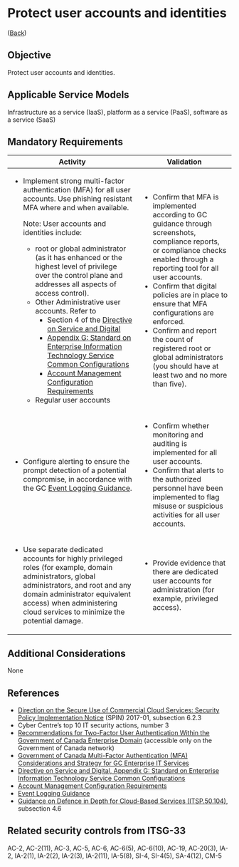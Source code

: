 # Protect user accounts and identities

([Back](../README.md))

## Objective

Protect user accounts and identities.

## Applicable Service Models

Infrastructure as a service (IaaS), platform as a service (PaaS), software as a service (SaaS)

## Mandatory Requirements

| Activity                                                                                                                                                                                                                                                                                                                                                                                                                                                                                                                                                                                                                                                                                                                                                                                                                                                                                                                     | Validation                                                                                                                                                                                                                                                                                                                                                                                                                                                                                                                                  |
| ------------------------------------------------------------------------------------------------------------------------------------------------------------------------------------------------------------------------------------------------------------------------------------------------------------------------------------------------------------------------------------------------------------------------------------------------------------------------------------------------------------------------------------------------------------------------------------------------------------------------------------------------------------------------------------------------------------------------------------------------------------------------------------------------------------------------------------------------------------------------------------------------------------------------------------------ | ------------------------------------------------------------------------------------------------------------------------------------------------------------------------------------------------------------------------------------------------------------------------------------------------------------------------------------------------------------------------------------------------------------------------------------------------------------------------------------------------------------------------------------------- |
| <ul><li>Implement strong multi-factor authentication (MFA) for all user accounts. Use phishing resistant MFA where and when available.<p>Note: User accounts and identities include:<ul><li> root or global administrator (as it has enhanced or the highest level of privilege over the control plane and addresses all aspects of access control).</li><li> Other Administrative user accounts. Refer to <ul><li>Section 4 of the [Directive on Service and Digital](https://www.tbs-sct.canada.ca/pol/doc-eng.aspx?id=32601)</li><li>[Appendix G: Standard on Enterprise Information Technology Service Common Configurations](https://www.tbs-sct.canada.ca/pol/doc-eng.aspx?id=32713)</li><li>[Account Management Configuration Requirements](https://www.canada.ca/en/government/system/digital-government/policies-standards/enterprise-it-service-common-configurations/account.html)</li></ul></li><li>Regular user accounts</li></ul></p></li></ul> | <ul><li>Confirm that MFA is implemented according to GC guidance through screenshots, compliance reports, or compliance checks enabled through a reporting tool for all user accounts.</li><li>Confirm that digital policies are in place to ensure that MFA configurations are enforced.</li></li><li>Confirm and report the count of registered root or global administrators (you should have at least two and no more than five).</li></ul> |
| <ul><li>Configure alerting to ensure the prompt detection of a potential compromise, in accordance with the GC [Event Logging Guidance](https://www.canada.ca/en/government/system/digital-government/online-security-privacy/event-logging-guidance.html).</li></ul>                                                                                                                                                                                                                                                                                                                                                                                                                                                                                                                                                                                                                                                                                                                                                                                           | <ul><li>Confirm whether monitoring and auditing is implemented for all user accounts.</li><li>Confirm that alerts to the authorized personnel have been implemented to flag misuse or suspicious activities for all user accounts.</li></ul>                                                                                                                                                                                                                                                                                               |
| <ul><li>Use separate dedicated accounts for highly privileged roles (for example, domain administrators, global administrators, and root and any domain administrator equivalent access) when administering cloud services to minimize the potential damage.</li></ul>                                                                                                                                                                                                                                                                                                                                                                                                                                                                                                                                                                                                                                                                                                                                                                                                                               | <ul><li>Provide evidence that there are dedicated user accounts for administration (for example, privileged access).</li></ul>                                                                                                                                                                                                                                                                                                                                                                                                                      |

## Additional Considerations

None

## References

- [Direction on the Secure Use of Commercial Cloud Services: Security Policy Implementation Notice](https://www.canada.ca/en/treasury-board-secretariat/services/access-information-privacy/security-identity-management/direction-secure-use-commercial-cloud-services-spin.html) (SPIN) 2017-01, subsection 6.2.3
- Cyber Centre’s top 10 IT security actions, number 3
- [Recommendations for Two-Factor User Authentication Within the Government of Canada Enterprise Domain](https://intranet.canada.ca/wg-tg/rtua-rafu-eng.asp) (accessible only on the Government of Canada network)
- [Government of Canada Multi-Factor Authentication (MFA) Considerations and Strategy for GC Enterprise IT Services](https://www.gcpedia.gc.ca/gcwiki/images/9/9e/GC_MFA_Strategy.pdf)
- [Directive on Service and Digital, Appendix G: Standard on Enterprise Information Technology Service Common Configurations](https://www.tbs-sct.canada.ca/pol/doc-eng.aspx?id=32713)
- [Account Management Configuration Requirements](https://www.canada.ca/en/government/system/digital-government/policies-standards/enterprise-it-service-common-configurations/account.html)
- [Event Logging Guidance](https://www.canada.ca/en/government/system/digital-government/online-security-privacy/event-logging-guidance.html)
- [Guidance on Defence in Depth for Cloud-Based Services (ITSP.50.104)](https://cyber.gc.ca/en/guidance/itsp50104-guidance-defence-depth-cloud-based-services), subsection 4.6

## Related security controls from ITSG-33

AC-2, AC-2(11), AC-3, AC-5, AC-6, AC-6(5), AC-6(10), AC-19, AC-20(3), IA-2, IA-2(1), IA-2(2), IA-2(3), IA-2(11), IA-5(8), SI-4, SI-4(5), SA-4(12), CM-5
